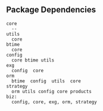 
## Package Dependencies
```text
core
  --
utils
  core
btime
  core
config
  core btime utils
exg
  config  core
orm
  btime  config  utils  core  
strategy
  orm utils config core products 
biz:
  config, core, exg, orm, strategy
```
